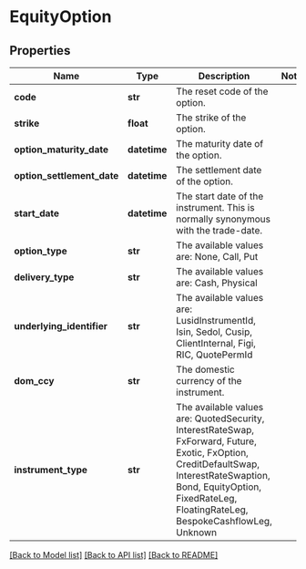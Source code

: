 # EquityOption

## Properties
Name | Type | Description | Notes
------------ | ------------- | ------------- | -------------
**code** | **str** | The reset code of the option. | 
**strike** | **float** | The strike of the option. | 
**option_maturity_date** | **datetime** | The maturity date of the option. | 
**option_settlement_date** | **datetime** | The settlement date of the option. | 
**start_date** | **datetime** | The start date of the instrument. This is normally synonymous with the trade-date. | 
**option_type** | **str** | The available values are: None, Call, Put | 
**delivery_type** | **str** | The available values are: Cash, Physical | 
**underlying_identifier** | **str** | The available values are: LusidInstrumentId, Isin, Sedol, Cusip, ClientInternal, Figi, RIC, QuotePermId | 
**dom_ccy** | **str** | The domestic currency of the instrument. | 
**instrument_type** | **str** | The available values are: QuotedSecurity, InterestRateSwap, FxForward, Future, Exotic, FxOption, CreditDefaultSwap, InterestRateSwaption, Bond, EquityOption, FixedRateLeg, FloatingRateLeg, BespokeCashflowLeg, Unknown | 

[[Back to Model list]](../README.md#documentation-for-models) [[Back to API list]](../README.md#documentation-for-api-endpoints) [[Back to README]](../README.md)


